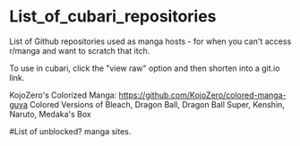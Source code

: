 # List_of_cubari_repositories
List of Github repositories used as manga hosts - for when you can't access r/manga and want to scratch that itch.

To use in cubari, click the "view raw" option and then shorten into a git.io link.


KojoZero's Colorized Manga:
https://github.com/KojoZero/colored-manga-guya
Colored Versions of Bleach, Dragon Ball, Dragon Ball Super, Kenshin, Naruto, Medaka's Box

#List of unblocked? manga sites.


